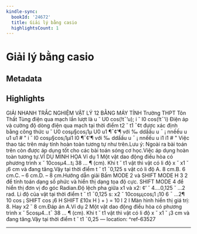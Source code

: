 ```yaml
---
kindle-sync:
  bookId: '24672'
  title: Giải lý bằng casio
  highlightsCount: 1
---
```

# Giải lý bằng casio
## Metadata


## Highlights
GIẢI NHANH TRẮC NGHIỆM VẬT LÝ 12 BẰNG MÁY TÍNH Trường THPT Tôn Thất Tùng điện qua mạch lần lượt là u ˘ U0 cos(!t¯’u); i ˘ I0 cos(!t¯’i) Điện áp và cường độ dòng điện qua mạch tại thời điểm t2 ˘ t1 ¯¢t được xác định bằng công thức u ˘ U0 cosµ§cos¡1µ U0 u1 ¶¯¢’¶ với ‰ ddấấu u ¯ ¡ nnếếu u u1 u1 # " i ˘ I0 cosµ§cos¡1µi1 I0 ¶¯¢’¶ với ‰ ddấấu u ¯ ¡ nnếếu u i1 i1 # " Việc thao tác trên máy tính hoàn toàn tương tự như trên.Lưu ý: Ngoài ra bài toán trên còn được áp dụng tốt cho các bài toán sóng cơ học.Việc áp dụng hoàn toàn tương tự.VÍ DỤ MINH HỌA Ví dụ 1 Một vật dao động điều hòa có phương trình x ˘ 10cosµ4…t¡ 38 … ¶ (cm). Khi t ˘ t1 vật thì vật có li độ x ˘ x1 ˘ ¡6 cm và đang tăng.Vậy tại thời điểm t ˘ t1 ¯0,125 s vật có li độ A. 8 cm.B. 6 cm.C. – 6 cm.D. – 8 cm.Hướng dẫn giải Bấm MODE 2 và SHIFT MODE H 3 2 để tính toán dạng số phức và hiển thị dạng tọa độ cực. SHIFT MODE 4 để hiển thị đơn vị đo góc Radian.Độ lệch pha giữa x1 và x2: ¢’ ˘ 4….0,125 ˘ …2 rad. Li độ của vật tại thời điểm t ˘ t1 ¯0,125 s: x2 ˘ 10cosµ¡cos¡1 ¡10 6 ¯ …2¶ 10 cos ¡ SHIFT cos ¡6 H SHIFT £10x H ) + ) = 10 I 2 I Màn hình hiển thị giá trị: 8. Hay x2 ˘ 8 cm.Đáp án A.Ví dụ 2 Một vật dao động điều hòa có phương trình x ˘ 5cosµ4…t¯ 38 … ¶ (cm). Khi t ˘ t1 vật thì vật có li độ x ˘ x1 ˘ ¡3 cm và đang tăng.Vậy tại thời điểm t ˘ t1 ¯0,25 — location: []() ^ref-63527

---

